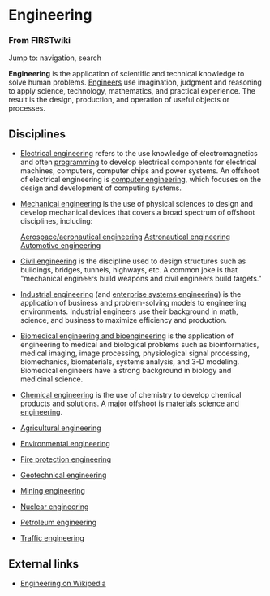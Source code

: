 # Engineering

### From FIRSTwiki

Jump to: navigation, search

**Engineering** is the application of scientific and technical knowledge to solve human problems. [Engineers](/index.php/Engineer "Engineer" ) use imagination, judgment and reasoning to apply science, technology, mathematics, and practical experience. The result is the design, production, and operation of useful objects or processes. 


##  Disciplines

  * [Electrical engineering](http://www.wikipedia.org/wiki/Electrical_engineering "wikipedia:Electrical_engineering" ) refers to the use knowledge of electromagnetics and often [programming](/index.php/Programming "Programming" ) to develop electrical components for electrical machines, computers, computer chips and power systems. An offshoot of electrical engineering is [computer engineering](http://www.wikipedia.org/wiki/Computer_engineering "wikipedia:Computer_engineering" ), which focuses on the design and development of computing systems. 
  * [Mechanical engineering](http://www.wikipedia.org/wiki/Mechanical_engineering "wikipedia:Mechanical_engineering" ) is the use of physical sciences to design and develop mechanical devices that covers a broad spectrum of offshoot disciplines, including: 

     [Aerospace/aeronautical engineering](http://www.wikipedia.org/wiki/Aerospace_eningeering "wikipedia:Aerospace_eningeering" )
     [Astronautical engineering](http://www.wikipedia.org/wiki/Astronautical_engineering "wikipedia:Astronautical_engineering" )
     [Automotive engineering](http://www.wikipedia.org/wiki/Automotive_engineering "wikipedia:Automotive_engineering" )

  * [Civil engineering](http://www.wikipedia.org/wiki/Civil_engineering "wikipedia:Civil_engineering" ) is the discipline used to design structures such as buildings, bridges, tunnels, highways, etc. A common joke is that "mechanical engineers build weapons and civil engineers build targets." 
  * [Industrial engineering](http://www.wikipedia.org/wiki/Industrial_engineering "wikipedia:Industrial_engineering" ) (and [enterprise systems engineering](http://www.wikipedia.org/wiki/Systems_engineering "wikipedia:Systems_engineering" )) is the application of business and problem-solving models to engineering environments. Industrial engineers use their background in math, science, and business to maximize efficiency and production. 
  * [Biomedical engineering and bioengineering](http://www.wikipedia.org/wiki/Biomedical_engineering "wikipedia:Biomedical_engineering" ) is the application of engineering to medical and biological problems such as bioinformatics, medical imaging, image processing, physiological signal processing, biomechanics, biomaterials, systems analysis, and 3-D modeling. Biomedical engineers have a strong background in biology and medicinal science. 
  * [Chemical engineering](http://www.wikipedia.org/wiki/Chemical_engineering "wikipedia:Chemical_engineering" ) is the use of chemistry to develop chemical products and solutions. A major offshoot is [materials science and engineering](http://www.wikipedia.org/wiki/Materials_science "wikipedia:Materials_science" ). 
  * [Agricultural engineering](http://www.wikipedia.org/wiki/Agricultural_engineering "wikipedia:Agricultural_engineering" )
  * [Environmental engineering](http://www.wikipedia.org/wiki/Environmental_engineering "wikipedia:Environmental_engineering" )
  * [Fire protection engineering](http://www.wikipedia.org/wiki/Fire_protection_engineering "wikipedia:Fire_protection_engineering" )
  * [Geotechnical engineering](http://www.wikipedia.org/wiki/Geotechnical_engineering "wikipedia:Geotechnical_engineering" )
  * [Mining engineering](http://www.wikipedia.org/wiki/Mining_engineering "wikipedia:Mining_engineering" )
  * [Nuclear engineering](http://www.wikipedia.org/wiki/Nuclear_engineering "wikipedia:Nuclear_engineering" )
  * [Petroleum engineering](http://www.wikipedia.org/wiki/Petroleum_engineering "wikipedia:Petroleum_engineering" )
  * [Traffic engineering](http://www.wikipedia.org/wiki/Traffic_engineering "wikipedia:Traffic_engineering" )


##  External links

  * [Engineering on Wikipedia](http://en.wikipedia.org/wiki/Engineering "http://en.wikipedia.org/wiki/Engineering" )

